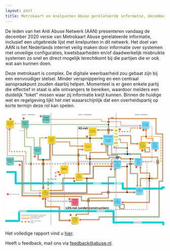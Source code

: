 ```yaml
---
layout: post
title: Metrokaart en knelpunten Abuse gerelateerde informatie, december 2020
---
```

De leden van het Anti Abuse Netwerk (AAN) presenteren vandaag de december 2020 versie van Metrokaart Abuse gerelateerde informatie, inclusief een uitgebreide lijst met knelpunten in dit netwerk. Het doel van AAN is het Nederlands internet veilig maken door informatie over systemen met onveilige configuraties, kwetsbaarheden en/of daadwerkelijk misbruikte systemen zo snel en direct mogelijk terechtkomt bij die partijen die er ook wat aan kunnen doen.

Deze metrokaart is complex. De digitale weerbaarheid zou gebaat zijn bij een eenvoudiger stelsel. Minder verspnippering en een centraal aanspraakpunt zouden daarbij helpen. Momenteel is er geen enkele partij die effectief in staat is alle ontvangers te bereiken, waardoor melders een duidelijk “loket” missen waar zij informatie kwijt kunnen. Binnen de  huidige wet en regelgeving lijkt het niet waaarschijnlijk dat een overheidspartij op korte termijn deze rol kan spelen.

[<img class="responsive-img" src="/assets/img/metro_202012.jpg" alt="Metrokaart 12-2020">](/assets/img/metro_202012.jpg)

Het volledige rapport vind u [hier](/publicaties/metrokaart-december-2020.html).

Heeft u feedback, mail ons via feedback@abuse.nl.

